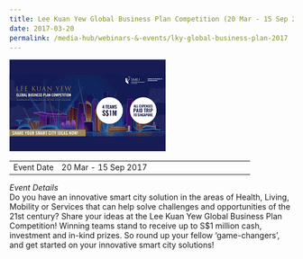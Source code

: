 ```yaml
---
title: Lee Kuan Yew Global Business Plan Competition (20 Mar - 15 Sep 2017)
date: 2017-03-20
permalink: /media-hub/webinars-&-events/lky-global-business-plan-2017
---
```

![Lee Kuan Yew Global Business Plan Competition 2017](/images/media-hub/events/till-2020/lky-global-business-plan-2017.png)

<table style="width:100%">
  <tr>
    <td style="width:20%">Event Date</td>	
    <td style="width:80%">20 Mar - 15 Sep 2017</td>	
  </tr>
</table>

*Event Details*<br>
Do you have an innovative smart city solution in the areas of Health, Living, Mobility or Services that can help solve challenges and opportunities of the 21st century? Share your ideas at the Lee Kuan Yew Global Business Plan Competition! Winning teams stand to receive up to S$1 million cash, investment and in-kind prizes. So round up your fellow ‘game-changers’, and get started on your innovative smart city solutions! 

